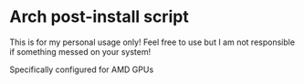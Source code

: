 # Arch post-install script

This is for my personal usage only! Feel free to use but I am not responsible if something messed on your system!

Specifically configured for AMD GPUs